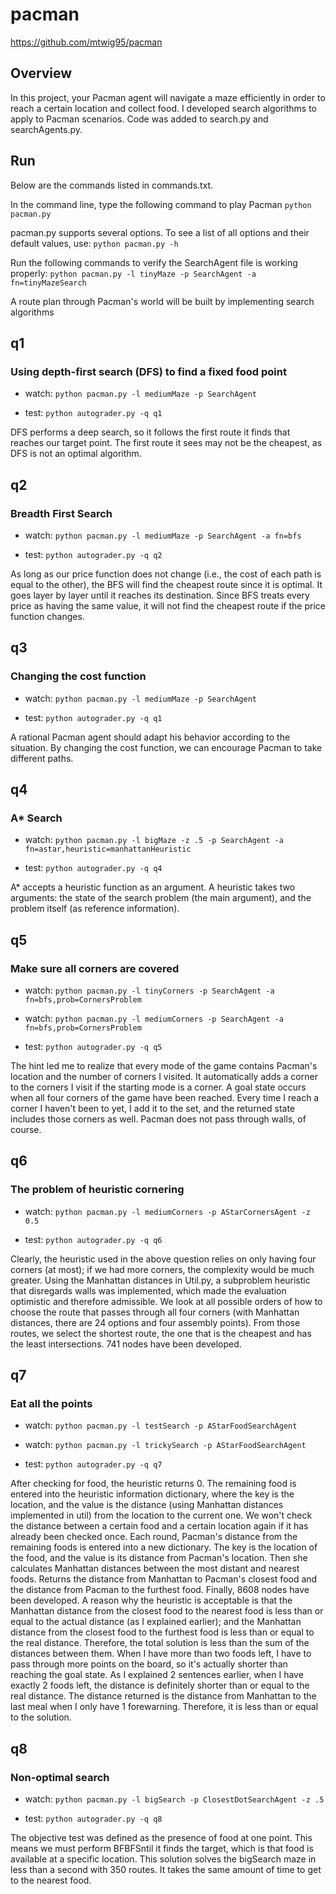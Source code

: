 # pacman
https://github.com/mtwig95/pacman
## Overview
In this project, your Pacman agent will navigate a maze efficiently in order to reach a certain location and collect food. I developed search algorithms to apply to Pacman scenarios.
Code was added to search.py and searchAgents.py.

## Run
Below are the commands listed in commands.txt.

In the command line, type the following command to play Pacman `python pacman.py`

pacman.py supports several options. To see a list of all options and their default values, use:
`python pacman.py -h`

Run the following commands to verify the SearchAgent file is working properly:
`python pacman.py -l tinyMaze -p SearchAgent -a fn=tinyMazeSearch`

A route plan through Pacman's world will be built by implementing search algorithms

## q1
### Using depth-first search (DFS) to find a fixed food point
* watch: `python pacman.py -l mediumMaze -p SearchAgent`

* test: `python autograder.py -q q1`


DFS performs a deep search, so it follows the first route it finds that reaches our target point. The first route it sees may not be the cheapest, as DFS is not an optimal algorithm.


## q2
### Breadth First Search
* watch: `python pacman.py -l mediumMaze -p SearchAgent -a fn=bfs`

* test: `python autograder.py -q q2`


As long as our price function does not change (i.e., the cost of each path is equal to the other), the BFS will find the cheapest route since it is optimal.
It goes layer by layer until it reaches its destination.  Since BFS treats every price as having the same value, it will not find the cheapest route if the price function changes.


## q3
### Changing the cost function
* watch: `python pacman.py -l mediumMaze -p SearchAgent`

* test: `python autograder.py -q q1`


A rational Pacman agent should adapt his behavior according to the situation. By changing the cost function, we can encourage Pacman to take different paths.


## q4
### A* Search
* watch: `python pacman.py -l bigMaze -z .5 -p SearchAgent -a fn=astar,heuristic=manhattanHeuristic`

* test: `python autograder.py -q q4`


A* accepts a heuristic function as an argument. A heuristic takes two arguments: the state of the search problem (the main argument), and the problem itself (as reference information).


## q5
### Make sure all corners are covered
* watch: `python pacman.py -l tinyCorners -p SearchAgent -a fn=bfs,prob=CornersProblem`
* watch: `python pacman.py -l mediumCorners -p SearchAgent -a fn=bfs,prob=CornersProblem`

* test: `python autograder.py -q q5`


The hint led me to realize that every mode of the game contains Pacman's location and the number of corners I visited. It automatically adds a corner to the corners I visit if the starting mode is a corner.
A goal state occurs when all four corners of the game have been reached. Every time I reach a corner I haven't been to yet, I add it to the set, and the returned state includes those corners as well. Pacman does not pass through walls, of course.

## q6
### The problem of heuristic cornering
* watch: `python pacman.py -l mediumCorners -p AStarCornersAgent -z 0.5`

* test: `python autograder.py -q q6`


Clearly, the heuristic used in the above question relies on only having four corners (at most); if we had more corners, the complexity would be much greater.
Using the Manhattan distances in Util.py, a subproblem heuristic that disregards walls was implemented, which made the evaluation optimistic and therefore admissible.
We look at all possible orders of how to choose the route that passes through all four corners (with Manhattan distances, there are 24 options and four assembly points). 
From those routes, we select the shortest route, the one that is the cheapest and has the least intersections.  741 nodes have been developed.


## q7
### Eat all the points
* watch: `python pacman.py -l testSearch -p AStarFoodSearchAgent`
* watch: `python pacman.py -l trickySearch -p AStarFoodSearchAgent`

* test: `python autograder.py -q q7`


After checking for food, the heuristic returns 0. The remaining food is entered into the heuristic information dictionary, where the key is the location, and the value is the distance (using Manhattan distances implemented in util) from the location to the current one.
We won't check the distance between a certain food and a certain location again if it has already been checked once. Each round, Pacman's distance from the remaining foods is entered into a new dictionary.
The key is the location of the food, and the value is its distance from Pacman's location. Then she calculates Manhattan distances between the most distant and nearest foods. 
Returns the distance from Manhattan to Pacman's closest food and the distance from Pacman to the furthest food. Finally, 8608 nodes have been developed.
A reason why the heuristic is acceptable is that the Manhattan distance from the closest food to the nearest food is less than or equal to the actual distance (as I explained earlier); and the Manhattan distance from the closest food to the furthest food is less than or equal to the real distance.
Therefore, the total solution is less than the sum of the distances between them. When I have more than two foods left, I have to pass through more points on the board, so it's actually shorter than reaching the goal state. 
As I explained 2 sentences earlier, when I have exactly 2 foods left, the distance is definitely shorter than or equal to the real distance. 
The distance returned is the distance from Manhattan to the last meal when I only have 1 forewarning. Therefore, it is less than or equal to the solution.

## q8
### Non-optimal search
* watch: `python pacman.py -l bigSearch -p ClosestDotSearchAgent -z .5`

* test: `python autograder.py -q q8`


The objective test was defined as the presence of food at one point. This means we must perform BFBFSntil it finds the target, which is that food is available at a specific location. This solution solves the bigSearch maze in less than a second with 350 routes. It takes the same amount of time to get to the nearest food.